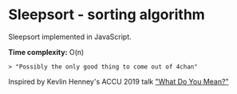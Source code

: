 # Sleepsort - sorting algorithm

Sleepsort implemented in JavaScript.

**Time complexity:** O(n)

    > "Possibly the only good thing to come out of 4chan"


Inspired by Kevlin Henney's ACCU 2019 talk 
["What Do You Mean?"](https://www.youtube.com/watch?v=ndnvOElnyUg&t)
